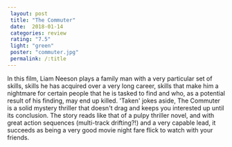 ```yaml
---
 layout: post
 title: "The Commuter"
 date:  2018-01-14
 categories: review
 rating: "7.5"
 light: "green"
 poster: "commuter.jpg"
 permalink: /:title
---
```



In this film, Liam Neeson plays a family man with a very particular set of skills, skills he has acquired over a very long career, skills that make him a nightmare for certain people that he is tasked to find and who, as a potential result of his finding, may end up killed. 'Taken' jokes aside, The Commuter is a solid mystery thriller that doesn't drag and keeps you interested up until its conclusion. The story reads like that of a pulpy thriller novel, and with great action sequences (multi-track drifting?!) and a very capable lead, it succeeds as being a very good movie night fare flick to watch with your friends.